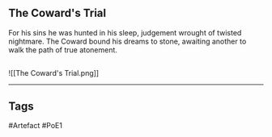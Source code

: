 ## The Coward's Trial
For his sins he was hunted in his sleep,
judgement wrought of twisted nightmare.
The Coward bound his dreams to stone, awaiting
another to walk the path of true atonement.
##
![[The Coward's Trial.png]]

---
## Tags
#Artefact
#PoE1